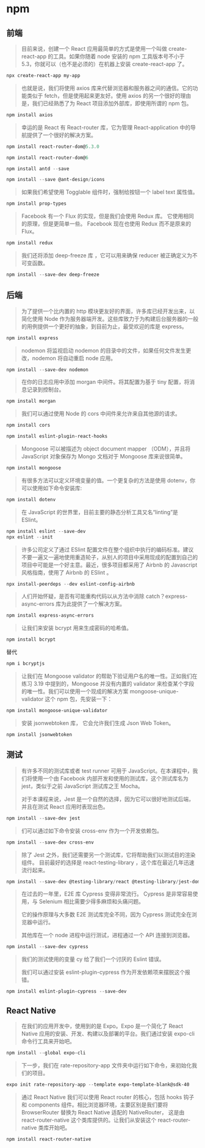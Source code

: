 # npm

## 前端

> 目前来说，创建一个 React 应用最简单的方式是使用一个叫做 create-react-app 的工具。如果你随着 node 安装的 npm 工具版本号不小于 5.3，你就可以（也不是必须的）在机器上安装 create-react-app 了。

```powershell
npx create-react-app my-app
```

> 也就是说，我们将使用 axios 库来代替浏览器和服务器之间的通信。它的功能类似于 fetch，但是使用起来更友好。使用 axios 的另一个很好的理由是，我们已经熟悉了为 React 项目添加外部库，即使用所谓的 npm 包。

```powershell
npm install axios
```

> 幸运的是 React 有 React-router 库，它为管理 React-application 中的导航提供了一个很好的解决方案。

```powershell
npm install react-router-dom@5.3.0
```

```powershell
npm install react-router-dom@6
```

```powershell
npm install antd --save
```

```powershell
npm install --save @ant-design/icons
```

> 如果我们希望使用 Togglable 组件时，强制给按钮一个 label text 属性值。

```powershell
npm install prop-types
```

> Facebook 有一个 Flux 的实现，但是我们会使用 Redux 库。 它使用相同的原理，但是更简单一些。 Facebook 现在也使用 Redux 而不是原来的 Flux。

```powershell
npm install redux
```

> 我们还将添加 deep-freeze 库 ，它可以用来确保 reducer 被正确定义为不可变函数。

```powershell
npm install --save-dev deep-freeze
```

## 后端

> 为了提供一个比内置的 http 模块更友好的界面，许多库已经开发出来，以简化使用 Node 作为服务器端开发。这些库致力于为构建后台服务器的一般的用例提供一个更好的抽象，到目前为止，最受欢迎的库是 express。

```powershell
npm install express
```

> nodemon 将监视启动 nodemon 的目录中的文件，如果任何文件发生更改，nodemon 将自动重启 node 应用。

```powershell
npm install --save-dev nodemon
```

> 在你的日志应用中添加 morgan 中间件。将其配置为基于 tiny 配置，将消息记录到控制台。

```powershell
npm install morgan
```

> 我们可以通过使用 Node 的 cors 中间件来允许来自其他源的请求。

```powershell
npm install cors
```

```powershell
npm install eslint-plugin-react-hooks
```

> Mongoose 可以被描述为 object document mapper （ODM），并且将 JavaScript 对象保存为 Mongo 文档对于 Mongoose 库来说很简单。

```powershell
npm install mongoose
```

> 有很多方法可以定义环境变量的值。一个更复杂的方法是使用 dotenv，你可以使用如下命令安装库:

```powershell
npm install dotenv
```

> 在 JavaScript 的世界里，目前主要的静态分析工具又名“linting”是 ESlint。

```powershell
npm install eslint --save-dev
npx eslint --init
```

> 许多公司定义了通过 ESlint 配置文件在整个组织中执行的编码标准。建议不要一遍又一遍地使用重造轮子，从别人的项目中采用现成的配置到自己的项目中可能是一个好主意。最近，很多项目都采用了 Airbnb 的 Javascript 风格指南，使用了 Airbnb 的 ESlint 。

```powershell
npx install-peerdeps --dev eslint-config-airbnb
```

> 人们开始怀疑，是否有可能重构代码以从方法中消除 catch？express-async-errors 库为此提供了一个解决方案。

```powershell
npm install express-async-errors
```

> 让我们来安装 bcrypt 用来生成密码的哈希值。

```powershell
npm install bcrypt
```

替代

```powershell
npm i bcryptjs
```

> 让我们在 Mongoose validator 的帮助下验证用户名的唯一性。正如我们在练习 3.19 中提到的，Mongoose 并没有内置的 validator 来检查某个字段的唯一性。我们可以使用一个现成的解决方案 mongoose-unique-validator 这个 npm 包，先安装一下：

```powershell
npm install mongoose-unique-validator
```

> 安装 jsonwebtoken 库， 它会允许我们生成 Json Web Token。

```
npm install jsonwebtoken
```

## 测试

> 有许多不同的测试库或者 test runner 可用于 JavaScript。在本课程中，我们将使用一个由 Facebook 内部开发和使用的测试库，这个测试库名为 jest，类似于之前 JavaScript 测试库之王 Mocha。
>
> 对于本课程来说，Jest 是一个自然的选择，因为它可以很好地测试后端，并且在测试 React 应用时表现出色。

```powershell
npm install --save-dev jest
```

> 们可以通过如下命令安装 cross-env 作为一个开发依赖包。

```powershell
npm install --save-dev cross-env
```

> 除了 Jest 之外，我们还需要另一个测试库，它将帮助我们以测试目的渲染组件。 目前最好的选择是 react-testing-library ，这个库在最近几年迅速流行起来。

```powershell
npm install --save-dev @testing-library/react @testing-library/jest-dom
```

> 在过去的一年里，E2E 库 Cypress 变得非常流行。 Cypress 是非常容易使用，与 Selenium 相比需要少得多麻烦和头痛问题。
>
> 它的操作原理与大多数 E2E 测试库完全不同，因为 Cypress 测试完全在浏览器中运行。
>
> 其他库在一个 node 进程中运行测试，进程通过一个 API 连接到浏览器。

```powershell
npm install --save-dev cypress
```

> 我们的测试使用的变量 cy 给了我们一个讨厌的 Eslint 错误。
>
> 我们可以通过安装 eslint-plugin-cypress 作为开发依赖项来摆脱这个报错。

```powershell
npm install eslint-plugin-cypress --save-dev
```

## React Native

> 在我们的应用开发中，使用到的是 Expo。Expo 是一个简化了 React Native 应用的安装、开发、构建以及部署的平台。我们通过安装 expo-cli 命令行工具来开始吧。

```powershell
npm install --global expo-cli
```

> 下一步，我们在 rate-repository-app 文件夹中运行如下命令，来初始化我们的项目。

```powershell
expo init rate-repository-app --template expo-template-blank@sdk-40
```

> 通过 React Native 我们可以使用 React router 的核心，包括 hooks 钩子和 components 组件。相比浏览器环境，主要区别是我们要将 BrowserRouter 替换为 React Native 适配的 NativeRouter， 这是由 react-router-native 这个类库提供的。让我们从安装这个 react-router-native 类库开始吧。

```powershell
npm install react-router-native
```
